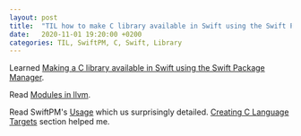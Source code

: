 ```yaml
---
layout: post
title:  "TIL how to make C library available in Swift using the Swift Package Manager"
date:   2020-11-01 19:20:00 +0200
categories: TIL, SwiftPM, C, Swift, Library
---
```

Learned [Making a C library available in Swift using the Swift Package Manager](https://rderik.com/blog/making-a-c-library-available-in-swift-using-the-swift-package/).

Read [Modules in llvm](http://clang.llvm.org/docs/Modules.html).

Read SwiftPM's [Usage](https://github.com/apple/swift-package-manager/blob/main/Documentation/Usage.md) which us surprisingly detailed. [Creating C Language Targets](https://github.com/apple/swift-package-manager/blob/main/Documentation/Usage.md#creating-c-language-targets) section helped me.
